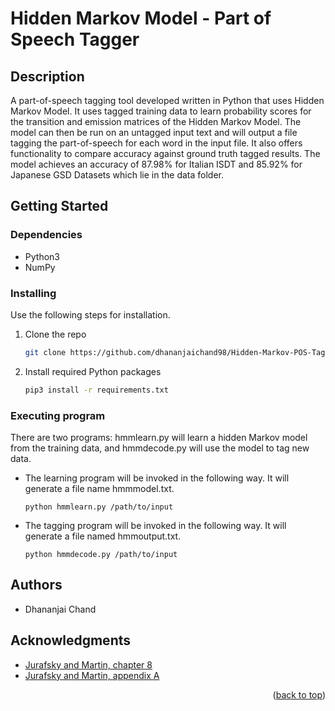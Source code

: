 <a name="readme-top"></a>
# Hidden Markov Model - Part of Speech Tagger

## Description

A part-of-speech tagging tool developed written in Python that uses Hidden Markov Model. It uses tagged training data to learn probability scores for the transition and emission matrices of the Hidden Markov Model. The model can then be run on an untagged input text and will output a file tagging the part-of-speech for 
each word in the input file. It also offers functionality to compare accuracy against ground truth tagged results. 
The model achieves an accuracy of 87.98% for Italian ISDT and 85.92% for Japanese GSD Datasets which lie in the data folder. 

## Getting Started

### Dependencies

* Python3
* NumPy

### Installing

Use the following steps for installation.

1. Clone the repo
   ```sh
   git clone https://github.com/dhananjaichand98/Hidden-Markov-POS-Tagger.git
   ```
3. Install required Python packages
   ```sh
   pip3 install -r requirements.txt
   ```

### Executing program

There are two programs: hmmlearn.py will learn a hidden Markov model from the training data, and hmmdecode.py will use the model to tag new data.

* The learning program will be invoked in the following way. It will generate a file name hmmmodel.txt.
    ```
    python hmmlearn.py /path/to/input
    ```
* The tagging program will be invoked in the following way. It will generate a file named hmmoutput.txt.
    ```
    python hmmdecode.py /path/to/input
    ```


## Authors

- Dhananjai Chand

## Acknowledgments

* [Jurafsky and Martin, chapter 8](https://web.stanford.edu/~jurafsky/slp3/8.pdf)
* [Jurafsky and Martin, appendix A](https://web.stanford.edu/~jurafsky/slp3/A.pdf)

<p align="right">(<a href="#readme-top">back to top</a>)</p>